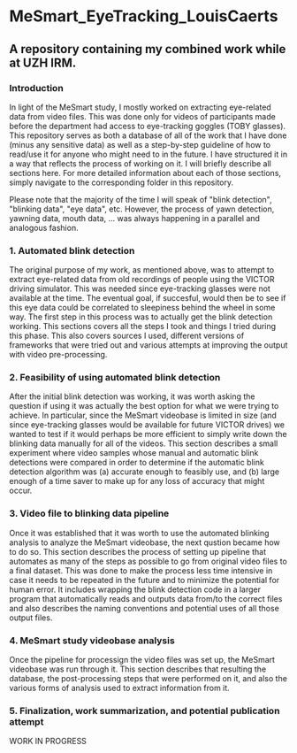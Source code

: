 # MeSmart_EyeTracking_LouisCaerts

## A repository containing my combined work while at UZH IRM.

  

### Introduction

In light of the MeSmart study, I mostly worked on extracting eye-related data from video files. This was done only for videos of participants made before the department had access to eye-tracking goggles (TOBY glasses). This repository serves as both a database of all of the work that I have done (minus any sensitive data) as well as a step-by-step guideline of how to read/use it for anyone who might need to in the future. I have structured it in a way that reflects the process of working on it. I will briefly describe all sections here. For more detailed information about each of those sections, simply navigate to the corresponding folder in this repository.

Please note that the majority of the time I will speak of "blink detection", "blinking data", "eye data", etc. However, the process of yawn detection, yawning data, mouth data, ... was always happening in a parallel and analogous fashion.

### 1. Automated blink detection
The original purpose of my work, as mentioned above, was to attempt to extract eye-related data from old recordings of people using the VICTOR driving simulator. This was needed since eye-tracking glasses were not available at the time. The eventual goal, if succesful, would then be to see if this eye data could be correlated to sleepiness behind the wheel in some way. The first step in this process was to actually get the blink detection working. This sections covers all the steps I took and things I tried during this phase. This also covers sources I used, different versions of frameworks that were tried out and various attempts at improving the output with video pre-processing.

### 2. Feasibility of using automated blink detection
After the initial blink detection was working, it was worth asking the question if using it was actually the best option for what we were trying to achieve. In particular, since the MeSmart videobase is limited in size (and since eye-tracking glasses would be available for future VICTOR drives) we wanted to test if it would perhaps be more efficient to simply write down the blinking data manually for all of the videos. This section describes a small experiment where video samples whose manual and automatic blink detections were compared in order to determine if the automatic blink detection algorithm was (a) accurate enough to feasibly use, and (b) large enough of a time saver to make up for any loss of accuracy that might occur.

### 3. Video file to blinking data pipeline
Once it was established that it was worth to use the automated blinking analysis to analyze the MeSmart videobase, the next qustion became how to do so. This section describes the process of setting up pipeline that automates as many of the steps as possible to go from original video files to a final dataset. This was done to make the process less time intensive in case it needs to be repeated in the future and to minimize the potential for human error. It includes wrapping the blink detection code in a larger program that automatically reads and outputs data from/to the correct files and also describes the naming conventions and potential uses of all those output files.

### 4. MeSmart study videobase analysis
Once the pipeline for processign the video files was set up, the MeSmart videobase was run through it. This section describes that resulting the database, the post-processing steps that were performed on it, and also the various forms of analysis used to extract information from it. 

### 5. Finalization, work summarization, and potential publication attempt
WORK IN PROGRESS
